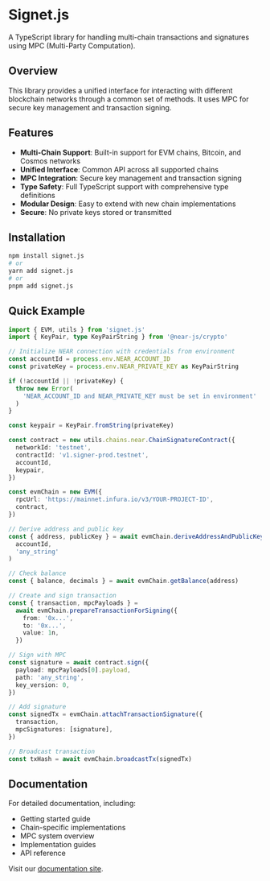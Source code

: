 # Signet.js

A TypeScript library for handling multi-chain transactions and signatures using MPC (Multi-Party Computation).

## Overview

This library provides a unified interface for interacting with different blockchain networks through a common set of methods. It uses MPC for secure key management and transaction signing.

## Features

- **Multi-Chain Support**: Built-in support for EVM chains, Bitcoin, and Cosmos networks
- **Unified Interface**: Common API across all supported chains
- **MPC Integration**: Secure key management and transaction signing
- **Type Safety**: Full TypeScript support with comprehensive type definitions
- **Modular Design**: Easy to extend with new chain implementations
- **Secure**: No private keys stored or transmitted

## Installation

```bash
npm install signet.js
# or
yarn add signet.js
# or
pnpm add signet.js
```

## Quick Example

```ts twoslash
import { EVM, utils } from 'signet.js'
import { KeyPair, type KeyPairString } from '@near-js/crypto'

// Initialize NEAR connection with credentials from environment
const accountId = process.env.NEAR_ACCOUNT_ID
const privateKey = process.env.NEAR_PRIVATE_KEY as KeyPairString

if (!accountId || !privateKey) {
  throw new Error(
    'NEAR_ACCOUNT_ID and NEAR_PRIVATE_KEY must be set in environment'
  )
}

const keypair = KeyPair.fromString(privateKey)

const contract = new utils.chains.near.ChainSignatureContract({
  networkId: 'testnet',
  contractId: 'v1.signer-prod.testnet',
  accountId,
  keypair,
})

const evmChain = new EVM({
  rpcUrl: 'https://mainnet.infura.io/v3/YOUR-PROJECT-ID',
  contract,
})

// Derive address and public key
const { address, publicKey } = await evmChain.deriveAddressAndPublicKey(
  accountId,
  'any_string'
)

// Check balance
const { balance, decimals } = await evmChain.getBalance(address)

// Create and sign transaction
const { transaction, mpcPayloads } =
  await evmChain.prepareTransactionForSigning({
    from: '0x...',
    to: '0x...',
    value: 1n,
  })

// Sign with MPC
const signature = await contract.sign({
  payload: mpcPayloads[0].payload,
  path: 'any_string',
  key_version: 0,
})

// Add signature
const signedTx = evmChain.attachTransactionSignature({
  transaction,
  mpcSignatures: [signature],
})

// Broadcast transaction
const txHash = await evmChain.broadcastTx(signedTx)
```

## Documentation

For detailed documentation, including:

- Getting started guide
- Chain-specific implementations
- MPC system overview
- Implementation guides
- API reference

Visit our [documentation site](https://docs.sig.network/).
